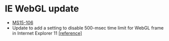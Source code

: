 # IE WebGL update

* [MS15-106](https://technet.microsoft.com/library/security/ms15-106)
 * Update to add a setting to disable 500-msec time limit for WebGL frame in Internet Explorer 11 [[reference]](https://support.microsoft.com/en-us/help/3099259/update-to-add-a-setting-to-disable-500-msec-time-limit-for-webgl-frame-in-internet-explorer-11)